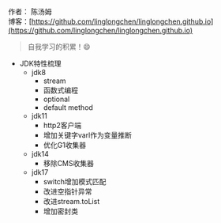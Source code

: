 作者： 陈汤姆
<br/>博客：[https://github.com/linglongchen/linglongchen.github.io](https://github.com/linglongchen/linglongchen.github.io)

>自我学习的积累！😄


- JDK特性梳理
    - jdk8
        - stream
        - 函数式编程
        - optional
        - default method
    - jdk11
        - http2客户端
        - 增加关键字varl作为变量推断
        - 优化G1收集器
    - jdk14
        - 移除CMS收集器
    - jdk17
        - switch增加模式匹配
        - 改进空指针异常
        - 改进stream.toList
        - 增加密封类